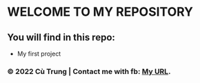 # WELCOME TO MY REPOSITORY

## You will find in this repo:
* My first project 


### © 2022 Cù Trung | Contact me with fb: [My URL](https://www.facebook.com/cuphan.thanhtrung). 